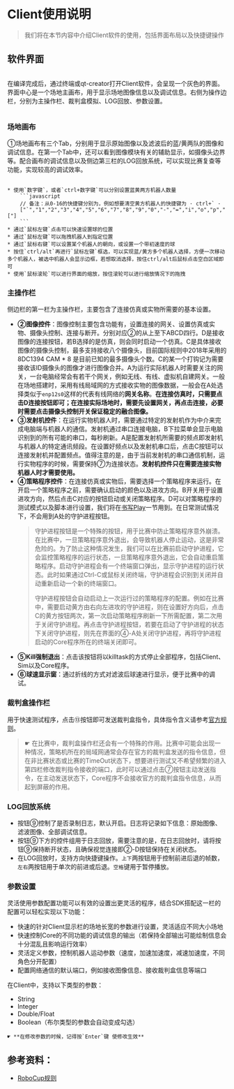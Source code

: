 # Client使用说明

> 我们将在本节内容中介绍Client软件的使用，包括界面布局以及快捷键操作

## 软件界面

```{thumbnail} ../../img/client_ui.png
```

在编译完成后，通过终端或qt-creator打开Client软件，会呈现一个灰色的界面。界面中心是一个场地主画布，用于显示场地图像信息以及调试信息。右侧为操作边栏，分别为主操作栏、裁判盒模拟、LOG回放、参数设置。

```{thumbnail} ../../img/client_ui2.png
```

### 场地画布

➀场地画布有三个Tab，分别用于显示原始图像以及滤波后的蓝/黄两队的图像和调试信息。在第一个Tab中，还可以看到图像模块有关的辅助显示，如摄像头边界等。配合画布的调试信息以及侧边第三栏的LOG回放系统，可以实现比赛复查等功能，实现较高的调试效率。

````{admonition} 场地画布的快捷操作（以下出现的移动操作只能在仿真下有效）

* 使用`数字键`，或者`ctrl+数字键`可以分别设置蓝黄两方机器人数量
    ```javascript
    // 备注：从0-16的快捷键分别为，例如想要清空黄方机器人的快捷键为 · ctrl+` ·
    ["`","1","2","3","4","5","6","7","8","9","0","-","=","i","o","p","["]
    ```
* 通过`鼠标左键`点击可以快速设置球的位置
* 通过`鼠标左键`可以拖拽机器人到指定位置
* 通过`鼠标右键`可以设置某个机器人的朝向，或设置一个带初速度的球
* 按住`ctrl/alt`再进行`鼠标左键`框选，可以实现蓝/黄方多个机器人选择，方便一次移动多个机器人，被选中机器人会显示边框，若想取消选择，按住ctrl/alt后鼠标点击空白区域即可
* 使用`鼠标滚轮`可以进行界面的缩放，按住滚轮可以进行缩放情况下的拖拽
````

### 主操作栏

侧边栏的第一栏为主操作栏，主要包含了连接仿真或实物所需要的基本设置。

* **②图像控件**：图像控制主要包含功能有，设置连接的网关、设置仿真或实物、摄像头控制、连接与断开。分别对应②的从上至下ABCD四行。D是接收图像的连接按钮，若B选择的是仿真，则会同时启动一个仿真。C是具体接收图像的摄像头控制，最多支持接收八个摄像头，目前国际规则中2018年采用的8DC1394 CAM \* 8 是目前已知的最多摄像头个数。C的某一个打钩记为需要接收该ID摄像头的图像才进行图像合并。A为运行实际机器人时需要关注的网关，一台电脑经常会有若干个网关，例如无线、有线、虚拟机自建网关。一般在场地搭建时，采用有线局域网的方式接收实物的图像数据，一般会在A处选择类似于`enp12s0`这样的代表有线网络的**网关名称**。**在连接仿真时，只需要点击D连接按钮即可；在连接实际场地时，需要先设置网关，再点击连接，必要时需要点击摄像头控制开关保证稳定的融合图像。**
* **③发射机控件**：在运行实物机器人时，需要通过特定的发射机作为中介来完成电脑端与机器人的通信。发射机通过串口连接电脑，B下拉菜单会显示电脑识别到的所有可能的串口，每秒刷新。A是配置发射机所需要的频点即发射机与机器人的特定通讯频段。在设置好频点以及发射机串口后，点击C按钮可以连接发射机并配置频点。值得注意的是，由于当前发射机的串口通信机制，运行实物程序的时候，需要保持⑦为连接状态。**发射机控件只在需要连接实物机器人时才需要使用。**
* **④策略程序控件**：在连接仿真或实物后，需要选择一个策略程序来运行。在开启一个策略程序之前，需要确认启动的颜色以及进攻方向。B开关用于设置进攻方向，然后点击C对应的按钮启动或关闭策略程序。D可以对策略程序的测试模式以及脚本进行设置，我们将在[书写Play](#test_script)一节用到。在日常测试情况下，不会用到A处的守护进程按钮。
    > 守护进程按钮是一个特殊的按钮，用于比赛中防止策略程序意外崩溃。在比赛中，一旦策略程序意外退出，会导致机器人停止运动，这是非常危险的。为了防止这种情况发生，我们可以在比赛前启动守护进程，它会监控策略程序的运行状态，一旦策略程序意外退出，它会自动重启策略程序。启动守护进程会有一个终端窗口弹出，显示守护进程的运行状态。此时如果通过Ctrl-C或鼠标关闭终端，守护进程会识别到关闭并自动重新启动一个新的终端窗口。
    > 
    > 守护进程按钮会自动启动上一次运行过的策略程序的配置。例如在比赛中，需要启动黄方由右向左进攻的守护进程，则在设置好方向后，点击C的黄方按钮两次，第一次启动策略程序刷新一下所需配置，第二次用于关闭守护进程。再点击守护进程按钮，若要在启动了守护进程的状态下关闭守护进程，则先在界面的④-A处关闭守护进程，再将守护进程启动的Core程序所在的终端关闭即可。
* **⑤Kill强制退出**：点击该按钮将以killtask的方式停止全部程序，包括Client、Sim以及Core程序。
* **⑥球速显示窗**：通过折线的方式对滤波后球速进行显示，便于比赛中的调试。

### 裁判盒操作栏

用于快速测试程序，点击⑬按钮即可发送裁判盒指令，具体指令含义请参考[官方规则](https://ssl.robocup.org/rules/)。

> ☛ 在比赛中，裁判盒操作栏还会有一个特殊的作用。比赛中可能会出现一种情况，策略机所在的局域网通常会存在官方的裁判盒发送的指令信息，但在非比赛状态或比赛的TimeOut状态下，想要进行测试又不希望频繁的进入第四栏修改裁判指令接收的端口，此时可以通过点击⑦按钮主动发送指令，在主动发送状态下，Core程序不会接收官方的裁判盒指令信息，从而起到屏蔽的作用。

### LOG回放系统

* 按钮⑨控制了是否录制日志，默认开启。日志将记录如下信息：原始图像、滤波图像、全部调试信息。
* 按钮⑨下方的控件组用于日志回放，需要注意的是，在日志回放时，请将按钮⑨保持断开状态，且确保视觉连接即②-D按钮保持在关闭状态。
* 在LOG回放时，支持方向快捷键操作。`上下`两按钮用于控制前进后退的帧数，`左右`两按钮用于单次的前进或后退。`空格`键用于暂停播放。

### 参数设置

灵活使用参数配置功能可以有效的设置出更灵活的程序，结合SDK搭配这一栏的配置可以轻松实现以下功能：

* 快速的针对Client显示栏的场地长宽的参数进行设置，灵活适应不同大小场地
* 快速控制Core的不同功能的调试信息的输出（若保持全部输出可能绘制信息会十分混乱且影响运行效率）
* 灵活定义参数，控制机器人运动参数（速度，加速加速度，减速加速度，不同角色分开配置）
* 配置网络通信的默认端口，例如接收图像信息、接收裁判盒信息等端口

在Client中，支持以下类型的参数：

* String
* Integer
* Double/Float
* Boolean（布尔类型的参数会自动变成勾选）


```{tip}
☛ **在修改参数的时候，记得按`Enter`键 使修改生效**
```

## 参考资料：
* [RoboCup规则](https://ssl.robocup.org/rules/)
